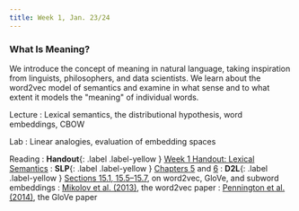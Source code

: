 ```yaml
---
title: Week 1, Jan. 23/24
---
```


### What Is Meaning?

We introduce the concept of meaning in natural language, taking inspiration from linguists, philosophers, and data scientists. We learn about the word2vec model of semantics and examine in what sense and to what extent it models the "meaning" of individual words.

Lecture
: Lexical semantics, the distributional hypothesis, word embeddings, CBOW

Lab
: Linear analogies, evaluation of embedding spaces

Reading
: **Handout**{: .label .label-yellow } [Week 1 Handout: Lexical Semantics](https://drive.google.com/file/d/1cot4iIwgIrQjC8jGYbhM4SnnHSB2oaRQ/view?usp=drive_link)
: **SLP**{: .label .label-yellow } [Chapters 5](https://web.stanford.edu/~jurafsky/slp3/5.pdf) and [6](https://web.stanford.edu/~jurafsky/slp3/6.pdf)
: **D2L**{: .label .label-yellow } [Sections 15.1, 15.5–15.7](https://d2l.ai/chapter_natural-language-processing-pretraining/word2vec.html), on word2vec, GloVe, and subword embeddings
: [Mikolov et al. (2013)](https://arxiv.org/abs/1301.3781), the word2vec paper
: [Pennington et al. (2014)](https://nlp.stanford.edu/pubs/glove.pdf), the GloVe paper

<!--
Lecture
: [Slides](https://drive.google.com/file/d/1w6hHItHkn3R7QI1AiN9500J5cSRdOCTT/view?usp=share_link), 
[Zoom Recording](https://nyu.zoom.us/rec/share/6CGMe6KzGdXMsh2vN0_0o8pAi3inExMjoA38xgWQEI8RYR1BdEKzGrnu9hnxFk8S.HQiIXcuZe6JCU0th?startTime=1674572102000)

Lab
: [Colab Notebook](https://colab.research.google.com/drive/1ehOgBO1iqIITO5T1w5SN5ExhPPs-nSrR?usp=sharing),
[Zoom Recording](https://nyu.zoom.us/rec/share/uoPqYrtBEgIO8ihJqpaat0xKCCGJ2yHYqVJw5ayYDsZFxdthEpfWzog2_Gxbcur-.77NL8dp_0H7QQl-L)
-->